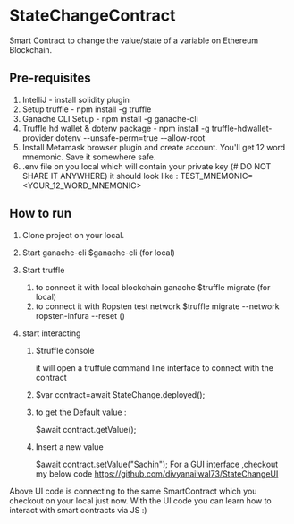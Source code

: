 # StateChangeContract
Smart Contract to change the value/state of a variable on Ethereum Blockchain.

## Pre-requisites
1. IntelliJ - install solidity plugin
2. Setup truffle - npm install -g truffle
3. Ganache CLI Setup - npm install -g ganache-cli
4. Truffle hd wallet & dotenv package - npm install -g truffle-hdwallet-provider dotenv --unsafe-perm=true --allow-root
5. Install Metamask browser plugin and create account. You'll get 12 word mnemonic. Save it somewhere safe.
6. .env file on you local which will contain your private key (# DO NOT SHARE IT ANYWHERE)
    it should look like :
    TEST_MNEMONIC=<YOUR_12_WORD_MNEMONIC>


## How to run
1.  Clone project on your local.
2.  Start ganache-cli
    $ganache-cli        (for local)
3.  Start truffle
    1.  to connect it with local blockchain ganache
    $truffle migrate (for local)
    2.  to connect it with Ropsten test network
    $truffle migrate --network ropsten-infura --reset ()
4.  start interacting 

    1.  $truffle console
    
        it will open a truffule command line interface to connect with the contract
    
    2.  $var contract=await StateChange.deployed();
    3.  to get the Default value :
    
        $await contract.getValue();
    4.  Insert a new value
    
        $await contract.setValue("Sachin");
For a GUI interface ,checkout my below code
https://github.com/divyanailwal73/StateChangeUI

Above UI code is connecting to the same SmartContract which you checkout on your local just now. With the UI code you can learn how to interact with smart contracts via JS :)

